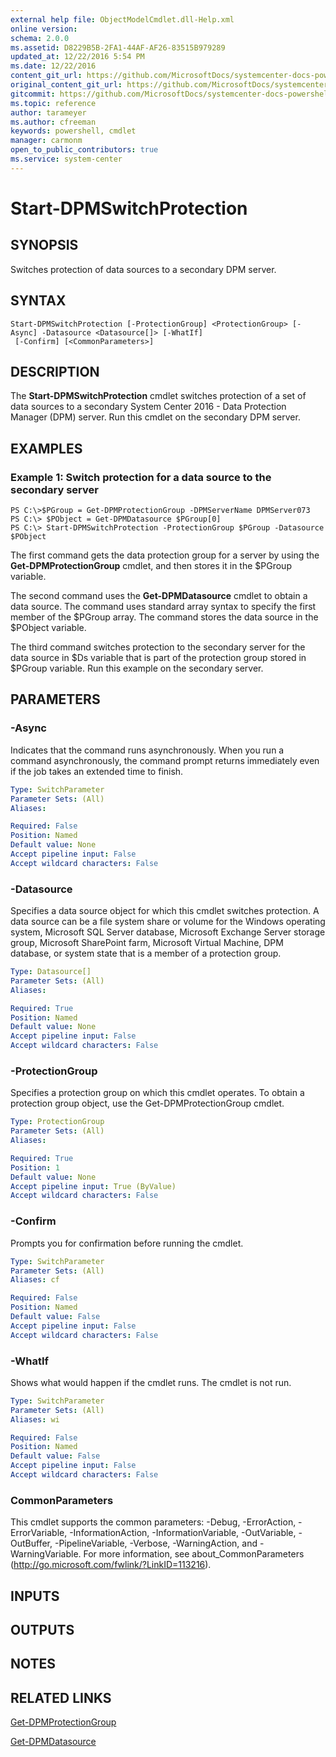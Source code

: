 ```yaml
---
external help file: ObjectModelCmdlet.dll-Help.xml
online version: 
schema: 2.0.0
ms.assetid: D8229B5B-2FA1-44AF-AF26-83515B979289
updated_at: 12/22/2016 5:54 PM
ms.date: 12/22/2016
content_git_url: https://github.com/MicrosoftDocs/systemcenter-docs-powershell/blob/master/systemcenter-cmdlets/SystemCenter2016/DataProtectionManager/vlatest/Start-DPMSwitchProtection.md
original_content_git_url: https://github.com/MicrosoftDocs/systemcenter-docs-powershell/blob/master/systemcenter-cmdlets/SystemCenter2016/DataProtectionManager/vlatest/Start-DPMSwitchProtection.md
gitcommit: https://github.com/MicrosoftDocs/systemcenter-docs-powershell/blob/17c3a51bd892aad46c731d9f381f0704b4815004/systemcenter-cmdlets/SystemCenter2016/DataProtectionManager/vlatest/Start-DPMSwitchProtection.md
ms.topic: reference
author: tarameyer
ms.author: cfreeman
keywords: powershell, cmdlet
manager: carmonm
open_to_public_contributors: true
ms.service: system-center
---
```


# Start-DPMSwitchProtection

## SYNOPSIS
Switches protection of data sources to a secondary DPM server.

## SYNTAX

```
Start-DPMSwitchProtection [-ProtectionGroup] <ProtectionGroup> [-Async] -Datasource <Datasource[]> [-WhatIf]
 [-Confirm] [<CommonParameters>]
```

## DESCRIPTION
The **Start-DPMSwitchProtection** cmdlet switches protection of a set of data sources to a secondary System Center 2016 - Data Protection Manager (DPM) server.
Run this cmdlet on the secondary DPM server.

## EXAMPLES

### Example 1: Switch protection for a data source to the secondary server
```
PS C:\>$PGroup = Get-DPMProtectionGroup -DPMServerName DPMServer073
PS C:\> $PObject = Get-DPMDatasource $PGroup[0]
PS C:\> Start-DPMSwitchProtection -ProtectionGroup $PGroup -Datasource $PObject
```

The first command gets the data protection group for a server by using the **Get-DPMProtectionGroup** cmdlet, and then stores it in the $PGroup variable.

The second command uses the **Get-DPMDatasource** cmdlet to obtain a data source.
The command uses standard array syntax to specify the first member of the $PGroup array.
The command stores the data source in the $PObject variable.

The third command switches protection to the secondary server for the data source in $Ds variable that is part of the protection group stored in $PGroup variable.
Run this example on the secondary server.

## PARAMETERS

### -Async
Indicates that the command runs asynchronously.
When you run a command asynchronously, the command prompt returns immediately even if the job takes an extended time to finish.

```yaml
Type: SwitchParameter
Parameter Sets: (All)
Aliases: 

Required: False
Position: Named
Default value: None
Accept pipeline input: False
Accept wildcard characters: False
```

### -Datasource
Specifies a data source object for which this cmdlet switches protection.
A data source can be a file system share or volume for the Windows operating system, Microsoft SQL Server database, Microsoft Exchange Server storage group, Microsoft SharePoint farm, Microsoft Virtual Machine, DPM database, or system state that is a member of a protection group.

```yaml
Type: Datasource[]
Parameter Sets: (All)
Aliases: 

Required: True
Position: Named
Default value: None
Accept pipeline input: False
Accept wildcard characters: False
```

### -ProtectionGroup
Specifies a protection group on which this cmdlet operates.
To obtain a protection group object, use the Get-DPMProtectionGroup cmdlet.

```yaml
Type: ProtectionGroup
Parameter Sets: (All)
Aliases: 

Required: True
Position: 1
Default value: None
Accept pipeline input: True (ByValue)
Accept wildcard characters: False
```

### -Confirm
Prompts you for confirmation before running the cmdlet.

```yaml
Type: SwitchParameter
Parameter Sets: (All)
Aliases: cf

Required: False
Position: Named
Default value: False
Accept pipeline input: False
Accept wildcard characters: False
```

### -WhatIf
Shows what would happen if the cmdlet runs.
The cmdlet is not run.

```yaml
Type: SwitchParameter
Parameter Sets: (All)
Aliases: wi

Required: False
Position: Named
Default value: False
Accept pipeline input: False
Accept wildcard characters: False
```

### CommonParameters
This cmdlet supports the common parameters: -Debug, -ErrorAction, -ErrorVariable, -InformationAction, -InformationVariable, -OutVariable, -OutBuffer, -PipelineVariable, -Verbose, -WarningAction, and -WarningVariable. For more information, see about_CommonParameters (http://go.microsoft.com/fwlink/?LinkID=113216).

## INPUTS

## OUTPUTS

## NOTES

## RELATED LINKS

[Get-DPMProtectionGroup](xref:SystemCenter2016/DataProtectionManager/vlatest/Get-DPMProtectionGroup.md)

[Get-DPMDatasource](xref:SystemCenter2016/DataProtectionManager/vlatest/Get-DPMDatasource.md)

